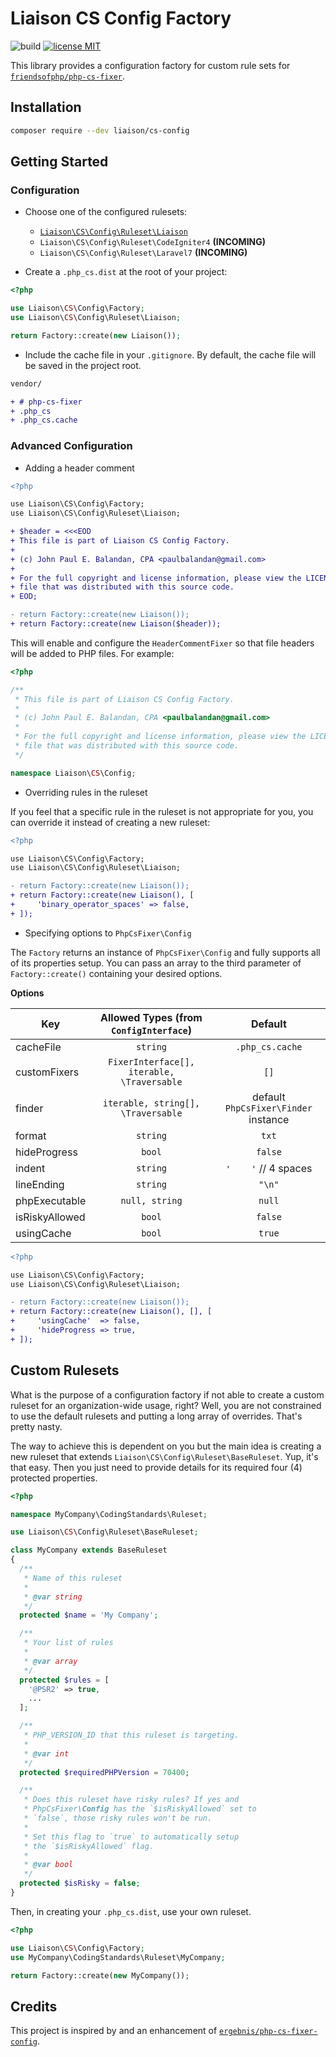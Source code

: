# Liaison CS Config Factory

![build](https://github.com/paulbalandan/liaison-cs-config/workflows/build/badge.svg?branch=develop)
[![license MIT](https://img.shields.io/github/license/paulbalandan/cs-config)](LICENSE)

This library provides a configuration factory for custom rule sets
for [`friendsofphp/php-cs-fixer`](http://github.com/FriendsOfPHP/PHP-CS-Fixer).

## Installation

```bash
composer require --dev liaison/cs-config
```

## Getting Started

### Configuration

* Choose one of the configured rulesets:
  - [`Liaison\CS\Config\Ruleset\Liaison`](src/Ruleset/Liaison.php)
  - `Liaison\CS\Config\Ruleset\CodeIgniter4` **(INCOMING)**
  - `Liaison\CS\Config\Ruleset\Laravel7` **(INCOMING)**

* Create a `.php_cs.dist` at the root of your project:

```php
<?php

use Liaison\CS\Config\Factory;
use Liaison\CS\Config\Ruleset\Liaison;

return Factory::create(new Liaison());

```

* Include the cache file in your `.gitignore`. By
default, the cache file will be saved in the project root.

```diff
vendor/

+ # php-cs-fixer
+ .php_cs
+ .php_cs.cache
```

### Advanced Configuration

* Adding a header comment
```diff
<?php

use Liaison\CS\Config\Factory;
use Liaison\CS\Config\Ruleset\Liaison;

+ $header = <<<EOD
+ This file is part of Liaison CS Config Factory.
+
+ (c) John Paul E. Balandan, CPA <paulbalandan@gmail.com>
+
+ For the full copyright and license information, please view the LICENSE
+ file that was distributed with this source code.
+ EOD;

- return Factory::create(new Liaison());
+ return Factory::create(new Liaison($header));

```

This will enable and configure the `HeaderCommentFixer` so that file headers will be added to PHP files. For example:

```php
<?php

/**
 * This file is part of Liaison CS Config Factory.
 *
 * (c) John Paul E. Balandan, CPA <paulbalandan@gmail.com>
 *
 * For the full copyright and license information, please view the LICENSE
 * file that was distributed with this source code.
 */

namespace Liaison\CS\Config;
```

* Overriding rules in the ruleset

If you feel that a specific rule in the ruleset is not appropriate for you, you can override it instead of creating a new ruleset:

```diff
<?php

use Liaison\CS\Config\Factory;
use Liaison\CS\Config\Ruleset\Liaison;

- return Factory::create(new Liaison());
+ return Factory::create(new Liaison(), [
+     'binary_operator_spaces' => false,
+ ]);

```

* Specifying options to `PhpCsFixer\Config`

The `Factory` returns an instance of `PhpCsFixer\Config` and fully supports all of
its properties setup. You can pass an array to the third parameter of `Factory::create()`
containing your desired options.

**Options**

| Key            | Allowed Types (from `ConfigInterface`)   | Default                              |
| -------------- | :--------------------------------------: | :----------------------------------: |
| cacheFile      | `string`                                 | `.php_cs.cache`                      |
| customFixers   | `FixerInterface[], iterable, \Traversable` | `[]`                                 |
| finder         | `iterable, string[], \Traversable`         | default `PhpCsFixer\Finder` instance |
| format         | `string`                                 | `txt`                                |
| hideProgress   | `bool`                                   | `false`                              |
| indent         | `string`                                 | `'    '` // 4 spaces                 |
| lineEnding     | `string`                                 | `"\n"`                               |
| phpExecutable  | `null, string`                           | `null`                               |
| isRiskyAllowed | `bool`                                   | `false`                              |
| usingCache     | `bool`                                   | `true`                               |

```diff
<?php

use Liaison\CS\Config\Factory;
use Liaison\CS\Config\Ruleset\Liaison;

- return Factory::create(new Liaison());
+ return Factory::create(new Liaison(), [], [
+     'usingCache'  => false,
+     'hideProgress => true,
+ ]);
```

## Custom Rulesets

What is the purpose of a configuration factory if not able to create a custom ruleset for
an organization-wide usage, right? Well, you are not constrained to use the default rulesets
and putting a long array of overrides. That's pretty nasty.

The way to achieve this is dependent on you but the main idea is creating a new ruleset that
extends `Liaison\CS\Config\Ruleset\BaseRuleset`. Yup, it's that easy. Then you just need to
provide details for its required four (4) protected properties.

```php
<?php

namespace MyCompany\CodingStandards\Ruleset;

use Liaison\CS\Config\Ruleset\BaseRuleset;

class MyCompany extends BaseRuleset
{
  /**
   * Name of this ruleset
   *
   * @var string
   */
  protected $name = 'My Company';

  /**
   * Your list of rules
   *
   * @var array
   */
  protected $rules = [
    '@PSR2' => true,
    ...
  ];

  /**
   * PHP_VERSION_ID that this ruleset is targeting.
   *
   * @var int
   */
  protected $requiredPHPVersion = 70400;

  /**
   * Does this ruleset have risky rules? If yes and
   * PhpCsFixer\Config has the `$isRiskyAllowed` set to
   * `false`, those risky rules won't be run.
   *
   * Set this flag to `true` to automatically setup
   * the `$isRiskyAllowed` flag.
   *
   * @var bool
   */
  protected $isRisky = false;
}

```

Then, in creating your `.php_cs.dist`, use your own ruleset.

```php
<?php

use Liaison\CS\Config\Factory;
use MyCompany\CodingStandards\Ruleset\MyCompany;

return Factory::create(new MyCompany());

```

## Credits

This project is inspired by and an enhancement of [`ergebnis/php-cs-fixer-config`](https://github.com/ergebnis/php-cs-fixer-config).
